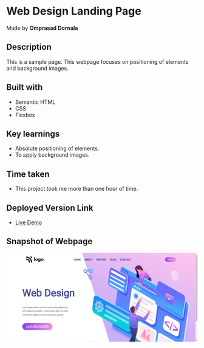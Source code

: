 # Web Design Landing Page

Made by **Omprasad Dornala**

## Description

This is a sample page. This webpage focuses on positioning of elements and background images.

## Built with

- Semantic HTML
- CSS
- Flexbox

## Key learnings

- Absolute positioning of elements.
- To apply background images.

## Time taken

- This project took me more than one hour of time.

## Deployed Version Link

- [Live Demo](https://web-design-landing-page-op.netlify.app/)

## Snapshot of Webpage

![Desktop view](./Thumbnail.png)